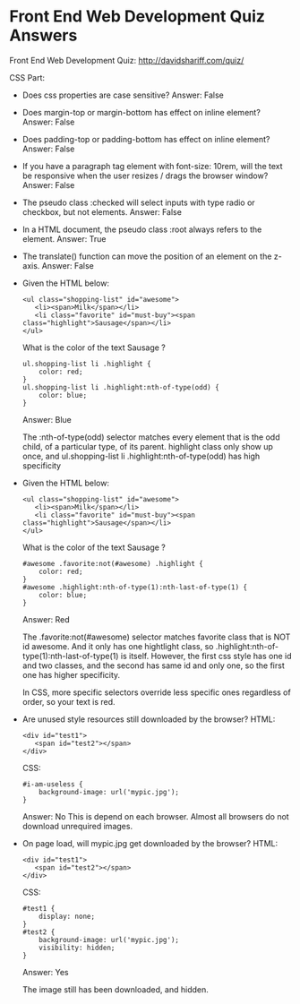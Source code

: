 # Front End Web Development Quiz Answers
Front End Web Development Quiz: http://davidshariff.com/quiz/

CSS Part:
- Does css properties are case sensitive? Answer: False
- Does margin-top or margin-bottom has effect on inline element? Answer: False
- Does padding-top or padding-bottom has effect on inline element? Answer: False
- If you have a paragraph tag element with font-size: 10rem, will the text be responsive when the user resizes / drags the browser window? Answer: False
- The pseudo class :checked will select inputs with type radio or checkbox, but not elements. Answer: False
- In a HTML document, the pseudo class :root always refers to the element. Answer: True
- The translate() function can move the position of an element on the z-axis. Answer: False
- Given the HTML below:
   ```
   <ul class="shopping-list" id="awesome">
      <li><span>Milk</span></li>
      <li class="favorite" id="must-buy"><span class="highlight">Sausage</span></li>
   </ul>
   ```
   What is the color of the text Sausage ?
   ```
   ul.shopping-list li .highlight {
       color: red;
   }
   ul.shopping-list li .highlight:nth-of-type(odd) {
       color: blue;
   }
   ```
   Answer: Blue

   The :nth-of-type(odd) selector matches every element that is the odd child, of a particular type, of its parent.
   highlight class only show up once, and ul.shopping-list li .highlight:nth-of-type(odd) has high specificity

- Given the HTML below:
   ```
   <ul class="shopping-list" id="awesome">
      <li><span>Milk</span></li>
      <li class="favorite" id="must-buy"><span class="highlight">Sausage</span></li>
   </ul>
   ```
   What is the color of the text Sausage ?
   ```
   #awesome .favorite:not(#awesome) .highlight {
       color: red;
   }
   #awesome .highlight:nth-of-type(1):nth-last-of-type(1) {
       color: blue;
   }
   ```
   Answer: Red

   The .favorite:not(#awesome) selector matches favorite class that is NOT id awesome.
   And it only has one hightlight class, so .highlight:nth-of-type(1):nth-last-of-type(1) is itself.
   However, the first css style has one id and two classes, and the second has same id and only one, so the first one has higher specificity.

   In CSS, more specific selectors override less specific ones regardless of order, so your text is red.

- Are unused style resources still downloaded by the browser?
   HTML:
   ```
   <div id="test1">
      <span id="test2"></span>
   </div>
   ```
   CSS:
   ```
   #i-am-useless {
       background-image: url('mypic.jpg');
   }
   ```
   Answer: No
   This is depend on each browser. Almost all browsers do not download unrequired images. 

- On page load, will mypic.jpg get downloaded by the browser?
   HTML:
   ```
   <div id="test1">
      <span id="test2"></span>
   </div>
   ```
   CSS:
   ```
   #test1 {
       display: none;
   }
   #test2 {
       background-image: url('mypic.jpg');
       visibility: hidden;
   }
   ```
   Answer: Yes

   The image still has been downloaded, and hidden.
